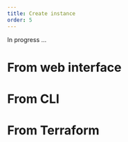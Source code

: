 ```yaml
---
title: Create instance
order: 5
---
```


In progress ...

# From web interface

# From CLI

# From Terraform
